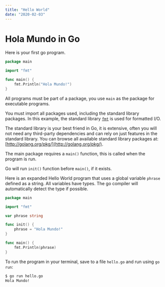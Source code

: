 ```yaml
---
title: "Hello World"
date: "2020-02-03"
---
```


# Hola Mundo in Go

Here is your first go program.

```go
package main

import "fmt"

func main() {
    fmt.Println("Hola Mundo!")
}
```

All programs must be part of a package, you use `main` as the package for executable programs.

You must import all packages used, including the standard library packages. In this example, the standard library [`fmt`](https://golang.org/pkg/fmt/) is used for formatted I/O.

The standard library is your best friend in Go, it is extensive, often you will not need any third-party dependencies and can rely on just features in the standard library. You can browse all available standard library packages at: [http://golang.org/pkg/](http://golang.org/pkg/).

The main package requires a `main()` function, this is called when the program is run.

Go will run `init()` function before `main()`, if it exists.

Here is an expanded Hello World program that uses a global variable `phrase` defined as a string. All variables have types. The go compiler will automatically detect the type if possible.

```go
package main

import "fmt"

var phrase string

func init() {
    phrase = "Hola Mundo!"
}

func main() {
    fmt.Println(phrase)
}
```

To run the program in your terminal, save to a file `hello.go` and run using `go run`:

```bash
$ go run hello.go
Hola Mundo!
```
